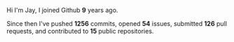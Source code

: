 Hi I'm Jay, I joined Github **9** years ago.

Since then I've pushed **1256** commits, opened **54** issues, submitted **126** pull requests, and contributed to **15** public repositories.
